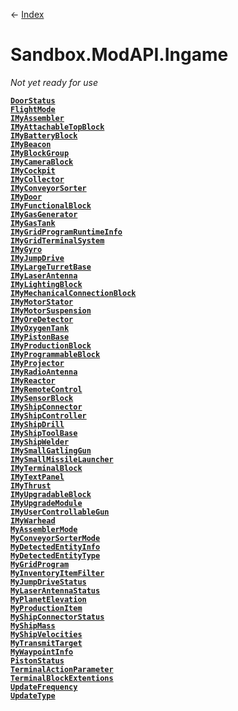 ← [Index](index)
# Sandbox.ModAPI.Ingame
_Not yet ready for use_

**[`DoorStatus`](Sandbox.ModAPI.Ingame.DoorStatus)**  
**[`FlightMode`](Sandbox.ModAPI.Ingame.FlightMode)**  
**[`IMyAssembler`](Sandbox.ModAPI.Ingame.IMyAssembler)**  
**[`IMyAttachableTopBlock`](Sandbox.ModAPI.Ingame.IMyAttachableTopBlock)**  
**[`IMyBatteryBlock`](Sandbox.ModAPI.Ingame.IMyBatteryBlock)**  
**[`IMyBeacon`](Sandbox.ModAPI.Ingame.IMyBeacon)**  
**[`IMyBlockGroup`](Sandbox.ModAPI.Ingame.IMyBlockGroup)**  
**[`IMyCameraBlock`](Sandbox.ModAPI.Ingame.IMyCameraBlock)**  
**[`IMyCockpit`](Sandbox.ModAPI.Ingame.IMyCockpit)**  
**[`IMyCollector`](Sandbox.ModAPI.Ingame.IMyCollector)**  
**[`IMyConveyorSorter`](Sandbox.ModAPI.Ingame.IMyConveyorSorter)**  
**[`IMyDoor`](Sandbox.ModAPI.Ingame.IMyDoor)**  
**[`IMyFunctionalBlock`](Sandbox.ModAPI.Ingame.IMyFunctionalBlock)**  
**[`IMyGasGenerator`](Sandbox.ModAPI.Ingame.IMyGasGenerator)**  
**[`IMyGasTank`](Sandbox.ModAPI.Ingame.IMyGasTank)**  
**[`IMyGridProgramRuntimeInfo`](Sandbox.ModAPI.Ingame.IMyGridProgramRuntimeInfo)**  
**[`IMyGridTerminalSystem`](Sandbox.ModAPI.Ingame.IMyGridTerminalSystem)**  
**[`IMyGyro`](Sandbox.ModAPI.Ingame.IMyGyro)**  
**[`IMyJumpDrive`](Sandbox.ModAPI.Ingame.IMyJumpDrive)**  
**[`IMyLargeTurretBase`](Sandbox.ModAPI.Ingame.IMyLargeTurretBase)**  
**[`IMyLaserAntenna`](Sandbox.ModAPI.Ingame.IMyLaserAntenna)**  
**[`IMyLightingBlock`](Sandbox.ModAPI.Ingame.IMyLightingBlock)**  
**[`IMyMechanicalConnectionBlock`](Sandbox.ModAPI.Ingame.IMyMechanicalConnectionBlock)**  
**[`IMyMotorStator`](Sandbox.ModAPI.Ingame.IMyMotorStator)**  
**[`IMyMotorSuspension`](Sandbox.ModAPI.Ingame.IMyMotorSuspension)**  
**[`IMyOreDetector`](Sandbox.ModAPI.Ingame.IMyOreDetector)**  
**[`IMyOxygenTank`](Sandbox.ModAPI.Ingame.IMyOxygenTank)**  
**[`IMyPistonBase`](Sandbox.ModAPI.Ingame.IMyPistonBase)**  
**[`IMyProductionBlock`](Sandbox.ModAPI.Ingame.IMyProductionBlock)**  
**[`IMyProgrammableBlock`](Sandbox.ModAPI.Ingame.IMyProgrammableBlock)**  
**[`IMyProjector`](Sandbox.ModAPI.Ingame.IMyProjector)**  
**[`IMyRadioAntenna`](Sandbox.ModAPI.Ingame.IMyRadioAntenna)**  
**[`IMyReactor`](Sandbox.ModAPI.Ingame.IMyReactor)**  
**[`IMyRemoteControl`](Sandbox.ModAPI.Ingame.IMyRemoteControl)**  
**[`IMySensorBlock`](Sandbox.ModAPI.Ingame.IMySensorBlock)**  
**[`IMyShipConnector`](Sandbox.ModAPI.Ingame.IMyShipConnector)**  
**[`IMyShipController`](Sandbox.ModAPI.Ingame.IMyShipController)**  
**[`IMyShipDrill`](Sandbox.ModAPI.Ingame.IMyShipDrill)**  
**[`IMyShipToolBase`](Sandbox.ModAPI.Ingame.IMyShipToolBase)**  
**[`IMyShipWelder`](Sandbox.ModAPI.Ingame.IMyShipWelder)**  
**[`IMySmallGatlingGun`](Sandbox.ModAPI.Ingame.IMySmallGatlingGun)**  
**[`IMySmallMissileLauncher`](Sandbox.ModAPI.Ingame.IMySmallMissileLauncher)**  
**[`IMyTerminalBlock`](Sandbox.ModAPI.Ingame.IMyTerminalBlock)**  
**[`IMyTextPanel`](Sandbox.ModAPI.Ingame.IMyTextPanel)**  
**[`IMyThrust`](Sandbox.ModAPI.Ingame.IMyThrust)**  
**[`IMyUpgradableBlock`](Sandbox.ModAPI.Ingame.IMyUpgradableBlock)**  
**[`IMyUpgradeModule`](Sandbox.ModAPI.Ingame.IMyUpgradeModule)**  
**[`IMyUserControllableGun`](Sandbox.ModAPI.Ingame.IMyUserControllableGun)**  
**[`IMyWarhead`](Sandbox.ModAPI.Ingame.IMyWarhead)**  
**[`MyAssemblerMode`](Sandbox.ModAPI.Ingame.MyAssemblerMode)**  
**[`MyConveyorSorterMode`](Sandbox.ModAPI.Ingame.MyConveyorSorterMode)**  
**[`MyDetectedEntityInfo`](Sandbox.ModAPI.Ingame.MyDetectedEntityInfo)**  
**[`MyDetectedEntityType`](Sandbox.ModAPI.Ingame.MyDetectedEntityType)**  
**[`MyGridProgram`](Sandbox.ModAPI.Ingame.MyGridProgram)**  
**[`MyInventoryItemFilter`](Sandbox.ModAPI.Ingame.MyInventoryItemFilter)**  
**[`MyJumpDriveStatus`](Sandbox.ModAPI.Ingame.MyJumpDriveStatus)**  
**[`MyLaserAntennaStatus`](Sandbox.ModAPI.Ingame.MyLaserAntennaStatus)**  
**[`MyPlanetElevation`](Sandbox.ModAPI.Ingame.MyPlanetElevation)**  
**[`MyProductionItem`](Sandbox.ModAPI.Ingame.MyProductionItem)**  
**[`MyShipConnectorStatus`](Sandbox.ModAPI.Ingame.MyShipConnectorStatus)**  
**[`MyShipMass`](Sandbox.ModAPI.Ingame.MyShipMass)**  
**[`MyShipVelocities`](Sandbox.ModAPI.Ingame.MyShipVelocities)**  
**[`MyTransmitTarget`](Sandbox.ModAPI.Ingame.MyTransmitTarget)**  
**[`MyWaypointInfo`](Sandbox.ModAPI.Ingame.MyWaypointInfo)**  
**[`PistonStatus`](Sandbox.ModAPI.Ingame.PistonStatus)**  
**[`TerminalActionParameter`](Sandbox.ModAPI.Ingame.TerminalActionParameter)**  
**[`TerminalBlockExtentions`](Sandbox.ModAPI.Ingame.TerminalBlockExtentions)**  
**[`UpdateFrequency`](Sandbox.ModAPI.Ingame.UpdateFrequency)**  
**[`UpdateType`](Sandbox.ModAPI.Ingame.UpdateType)**  

